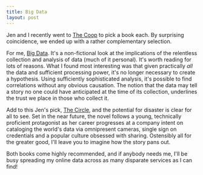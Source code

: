 ```yaml
---
title: Big Data
layout: post
---
```


Jen and I recently went to [The Coop][coop] to pick a book each. By
surprising coincidence, we ended up with a rather complementary
selection.

For me, [Big Data][big-data]. It's a non-fictional look at the
implications of the relentless collection and analysis of data (much
of it personal). It's worth reading for lots of reasons. What I found
most interesting was that given practically *all* the data and
sufficient processing power, it's no longer necessary to create a
hypothesis. Using sufficiently sophisticated analysis, it's possible
to find correlations without any obvious causation. The notion that
the data may tell a story no one could have anticipated at the time of
its collection, underlines the trust we place in those who collect it.

Add to this Jen's pick, [The Circle][circle], and the potential for
disaster is clear for all to see. Set in the near future, the novel
follows a young, technically proficient protagonist as her career
progresses at a company intent on cataloging the world's data via
omnipresent cameras, single sign on credentials and a popular culture
obsessed with sharing. Ostensibly all for the greater good, I'll leave
you to imagine how the story pans out.

Both books come highly recommended, and if anybody needs me, I'll be
busy spreading my online data across as many disparate services as I
can find!

[coop]:http://store.thecoop.com/
[big-data]:http://www.amazon.com/Big-Data-Revolution-Transform-Think-ebook/dp/B009N08NKW/ref=sr_1_1?ie=UTF8&qid=1409620816&sr=8-1&keywords=big+data
[circle]:http://www.amazon.com/Circle-Dave-Eggers-ebook/dp/B00EGMQIJ0/ref=sr_1_1?ie=UTF8&qid=1409620804&sr=8-1&keywords=the+circle

